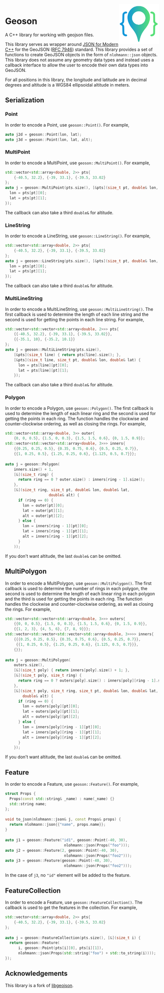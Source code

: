 
<img align="right" width="26%" src="./misc/logo.png">

Geoson
===

A C++ library for working with geojson files.


This library serves as wrapper around [JSON for Modern C++](https://github.com/nlohmann/json) for the GeoJSON ([RFC 7946](https://tools.ietf.org/html/rfc7946)) standard. This library provides a set of functions to create GeoJSON objects in the form of `nlohmann::json` objects. This library does not assume any geometry data types and instead uses a callback interface to allow the user to encode their own data types into GeoJSON.

For all positions in this library, the longitude and latitude are in decimal degrees and altitude is a WGS84 ellipsoidal altitude in meters.

## Serialization

### Point

In order to encode a Point, use `geoson::Point()`. For example,

```cpp
auto j2d = geoson::Point(lon, lat);
auto j3d = geoson::Point(lon, lat, alt);
```

### MultiPoint

In order to encode a MultiPoint, use `geoson::MultiPoint()`. For example,

```cpp
std::vector<std::array<double, 2>> pts{
    {-40.5, 32.2}, {-39, 33.1}, {-39.5, 33.02}
};
auto j = geoson::MultiPoint(pts.size(), [&pts](size_t pt, double& lon, double& lat) {
  lon = pts[pt][0];
  lat = pts[pt][1];
});
```
The callback can also take a third `double&` for altitude.

### LineString

In order to encode a LineString, use `geoson::LineString()`. For example,

```cpp
std::vector<std::array<double, 2>> pts{
    {-40.5, 32.2}, {-39, 33.1}, {-39.5, 33.02}
};
auto j = geoson::LineString(pts.size(), [&pts](size_t pt, double& lon, double& lat) {
  lon = pts[pt][0];
  lat = pts[pt][1];
});
```
The callback can also take a third `double&` for altitude.

### MultiLineString

In order to encode a MultiLineString, use `geoson::MultiLineString()`. The first callback is used to determine the length of each line string and the second is used for getting the points in each line string. For example,

```cpp
std::vector<std::vector<std::array<double, 2>>> pts{
    {{-40.5, 32.2}, {-39, 33.1}, {-39.5, 33.02}},
    {{-35.1, 10}, {-35.2, 10.1}}
};
auto j = geoson::MultiLineString(pts.size(),
    [&pts](size_t line) { return pts[line].size(); },
    [&pts](size_t line, size_t pt, double& lon, double& lat) {
      lon = pts[line][pt][0];
      lat = pts[line][pt][1];
    });
```
The callback can also take a third `double&` for altitude.

### Polygon

In order to encode a Polygon, use `geoson::Polygon()`. The first callback is used to determine the length of each linear ring and the second is used for getting the points in each ring. The function handles the clockwise and counter-clockwise ordering, as well as closing the rings. For example,
```cpp
std::vector<std::array<double, 3>> outer{
    {0, 0, 0.5}, {1.5, 0, 0.3}, {1.5, 1.5, 0.6}, {0, 1.5, 0.9}};
std::vector<std::vector<std::array<double, 3>>> inners{
    {{0.25, 0.25, 0.5}, {0.35, 0.75, 0.6}, {0.5, 0.25, 0.7}},
    {{1, 0.25, 0.5}, {1.25, 0.25, 0.6}, {1.125, 0.5, 0.7}}};

auto j = geoson::Polygon(
    inners.size() + 1,
    [&](size_t ring) {
      return ring == 0 ? outer.size() : inners[ring - 1].size();
    },
    [&](size_t ring, size_t pt, double& lon, double& lat,
                    double& alt) {
      if (ring == 0) {
        lon = outer[pt][0];
        lat = outer[pt][1];
        alt = outer[pt][2];
      } else {
        lon = inners[ring - 1][pt][0];
        lat = inners[ring - 1][pt][1];
        alt = inners[ring - 1][pt][2];
      }
    ));
```
If you don't want altitude, the last `double&` can be omitted.

## MultiPolygon

In order to encode a MultiPolygon, use `geoson::MultiPolygon()`. The first callback is used to determine the number of rings in each polygon, the second is used to determine the length of each linear ring in each polygon and the third is used for getting the points in each ring. The function handles the clockwise and counter-clockwise ordering, as well as closing the rings. For example,
```cpp
std::vector<std::vector<std::array<double, 3>>> outers{
    {{0, 0, 0.5}, {1.5, 0, 0.3}, {1.5, 1.5, 0.6}, {0, 1.5, 0.9}},
    {{1, 2, 3}, {4, 5, 6}, {7, 8, 9}}};
std::vector<std::vector<std::vector<std::array<double, 3>>>> inners{
    {{{0.25, 0.25, 0.5}, {0.35, 0.75, 0.6}, {0.5, 0.25, 0.7}},
     {{1, 0.25, 0.5}, {1.25, 0.25, 0.6}, {1.125, 0.5, 0.7}}},
    {}};

auto j = geoson::MultiPolygon(
    outers.size(),
    [&](size_t poly) { return inners[poly].size() + 1; },
    [&](size_t poly, size_t ring) {
      return ring == 0 ? outers[poly].size() : inners[poly][ring - 1].size();
    },
    [&](size_t poly, size_t ring, size_t pt, double& lon, double& lat,
        double& alt) {
      if (ring == 0) {
        lon = outers[poly][pt][0];
        lat = outers[poly][pt][1];
        alt = outers[poly][pt][2];
      } else {
        lon = inners[poly][ring - 1][pt][0];
        lat = inners[poly][ring - 1][pt][1];
        alt = inners[poly][ring - 1][pt][2];
      }
    });
```
If you don't want altitude, the last `double&` can be omitted.

## Feature

In order to encode a Feature, use `geoson::Feature()`. For example,
```cpp
struct Props {
  Props(const std::string& _name) : name(_name) {}
  std::string name;
};

void to_json(nlohmann::json& j, const Props& props) {
  return nlohmann::json{{"name", props.name}};
}

auto j1 = geoson::Feature("id1", geoson::Point(-40, 30),
                           nlohmann::json(Props("foo")));
auto j2 = geoson::Feature(2, geoson::Point(-40, 30),
                           nlohmann::json(Props("foo2")));
auto j3 = geoson::Feature(geoson::Point(-40, 30),
                           nlohmann::json(Props("foo2")));
```
In the case of `j3`, no `"id"` element will be added to the feature.

## FeatureCollection

In order to encode a Feature, use `geoson::FeatureCollection()`. The callback is used to get the features in the collection. For example,

```cpp
std::vector<std::array<double, 2>> pts{
    {-40.5, 32.2}, {-39, 33.1}, {-39.5, 33.02}
};

auto j = geoson::FeatureCollection(pts.size(), [&](size_t i) {
  return geoson::Feature(
      i, geoson::Point(pts[i][0], pts[i][1]),
      nlohmann::json(Props(std::string("foo") + std::to_string(i))));
});
```

## Acknowledgements

This library is a fork of [libgeojson](https://github.com/psalvaggio/libgeojson).
